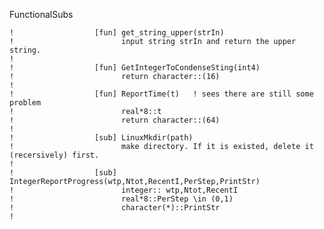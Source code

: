 FunctionalSubs




    !                  [fun] get_string_upper(strIn)
    !                        input string strIn and return the upper string.
    !
    !                  [fun] GetIntegerToCondenseSting(int4)
    !                        return character::(16)
    !
    !                  [fun] ReportTime(t)   ! sees there are still some problem
    !                        real*8::t
    !                        return character::(64)
    !
    !                  [sub] LinuxMkdir(path)
    !                        make directory. If it is existed, delete it (recersively) first.
    !
    !                  [sub] IntegerReportProgress(wtp,Ntot,RecentI,PerStep,PrintStr)
    !                        integer:: wtp,Ntot,RecentI
    !                        real*8::PerStep \in (0,1)
    !                        character(*)::PrintStr
    !
